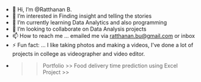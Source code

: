 - 👋 Hi, I’m @Ratthanan B.
- 👀 I’m interested in Finding insight and telling the stories
- 🌱 I’m currently learning Data Analytics and also programming
- 💞️ I’m looking to collaborate on Data Analysis projects 
- 📫 How to reach me ... emailed me via ratthanan.bu@gmail.com or inbox
- ⚡ Fun fact: ... I like taking photos and making a videos, I've done a lot of projects in college as videographer and video editor.
- >> Portfolio >> Food delivery time prediction using Excel Project >> 

<!---
Ratthanan26/Ratthanan26 is a ✨ special ✨ repository because its `README.md` (this file) appears on your GitHub profile.
You can click the Preview link to take a look at your changes.
--->
